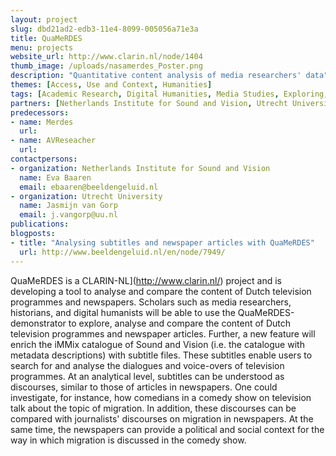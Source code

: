 ```yaml
---
layout: project
slug: dbd21ad2-edb3-11e4-8099-005056a71e3a
title: QuaMeRDES
menu: projects
website_url: http://www.clarin.nl/node/1404
thumb_image: /uploads/nasamerdes_Poster.png
description: "Quantitative content analysis of media researchers' data"
themes: [Access, Use and Context, Humanities]
tags: [Academic Research, Digital Humanities, Media Studies, Exploring, Analysis, CLARIAH, Context Collections]
partners: [Netherlands Institute for Sound and Vision, Utrecht University, University of Amsterdam, National Library of the Netherlands]
predecessors: 
- name: Merdes
  url: 
- name: AVReseacher
  url: 
contactpersons: 
- organization: Netherlands Institute for Sound and Vision
  name: Eva Baaren
  email: ebaaren@beeldengeluid.nl
- organization: Utrecht University
  name: Jasmijn van Gorp
  email: j.vangorp@uu.nl
publications: 
blogposts: 
- title: "Analysing subtitles and newspaper articles with QuaMeRDES"
  url: http://www.beeldengeluid.nl/en/node/7949/
---
```


QuaMeRDES is a CLARIN-NL](http://www.clarin.nl/) project and is developing a tool to analyse and compare the content of Dutch television programmes and newspapers. Scholars such as media researchers, historians, and digital humanists will be able to use the QuaMeRDES-demonstrator to explore, analyse and compare the content of Dutch television programmes and newspaper articles. Further, a new feature will enrich the iMMix catalogue of Sound and Vision (i.e. the catalogue with metadata descriptions) with subtitle files. These subtitles enable users to search for and analyse the dialogues and voice-overs of television programmes. At an analytical level, subtitles can be understood as discourses, similar to those of articles in newspapers. One could investigate, for instance, how comedians in a comedy show on television talk about the topic of migration. In addition, these discourses can be compared with journalists' discourses on migration in newspapers. At the same time, the newspapers can provide a political and social context for the way in which migration is discussed in the comedy show.
